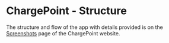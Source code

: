 # ChargePoint - Structure
The structure and flow of the app with details provided is on the [Screenshots](https://artmaguire.github.io/screenshots.html) page of the ChargePoint website.
